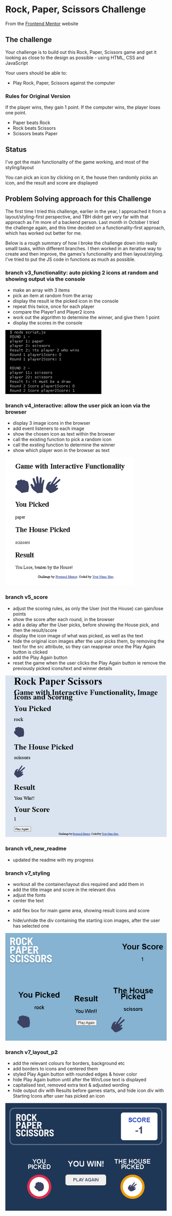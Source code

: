 # Rock, Paper, Scissors Challenge

From the [Frontend Mentor](https://www.frontendmentor.io) website

## The challenge

Your challenge is to build out this Rock, Paper, Scissors game and get it looking as close to the design as possible - using HTML, CSS and JavaScript

Your users should be able to:
- Play Rock, Paper, Scissors against the computer

### Rules for Original Version

If the player wins, they gain 1 point. If the computer wins, the player loses one point.

- Paper beats Rock
- Rock beats Scissors
- Scissors beats Paper

## Status
I've got the main functionality of the game working, and most of the styling/layout

You can pick an icon by clicking on it, the house then randomly picks an icon, and the result and score are displayed

## Problem Solving approach for this Challenge
The first time I tried this challenge, earlier in the year, I approached it from a layout/styling-first perspective, and TBH didnt get very far with that approach as I'm more of a backend person. Last month in October I tried the challenge again, and this time decided on a functionality-first approach, which has worked out better for me. 

Below is a rough summary of how I broke the challenge down into really smalll tasks, within different branches. I then worked in an iterative way to create and then improve, the games's functionality and then layout/styling. I've tried to put the JS code in functions as much as possible.

### branch v3_functionality: auto picking 2 icons at random and showing output via the console
- make an array with 3 items
- pick an item at random from the array
- display the result ie the picked icon in the console
- repeat this twice, once for each player
- compare the Player1 and Player2 icons
- work out the algorithm to determine the winner, and give them 1 point
- display the scores in the console

![Image of Game from Branch v3](/screenshots/rock_v3.png)

### branch v4_interactive: allow the user pick an icon via the browser
- display 3 image icons in the browser
- add event listeners to each image
- show the chosen icon as text within the browser
- call the existing function to pick a random icon
- call the exsting function to determine the winner
- show which player won in the browser as text

![Image of Game from Branch v4](/screenshots/rock_v4.png)

### branch v5_score
- adjust the scoring rules, as only the User (not the House) can gain/lose points 
- show the score after each round, in the browser
- add a delay after the User picks, before showing the House pick, and then the result/score
- display the icon image of what was picked, as well as the text
- hide the original icon images after the user picks them, by removing the text for the src attribute, so they can reapprear once the Play Again button is clicked
- add the Play Again button
- reset the game when the user clicks the Play Again button ie remove the previously picked icons/text and winner details

![Image of Game from Branch v5](/screenshots/rock_v5.png)

### branch v6_new_readme
- updated the readme with my progress

### branch v7_styling
- workout all the container/layout divs required and add them in
- add the title image and score in the relevant divs
- adjust the fonts
- center the text
<!-- - add the relevant colours for borders, background etc  --> <!--  is this actually in v7 or not? or is the screenshot old/wrong? when did i add the title -->
- add flex box for main game area, showing result icons and score
<!-- - add borders to icons and center them / add bordrer around title?  -->
- hide/unhide the div containing the starting icon images, after the user has selected one
<!-- - rest the game when the user clicks the Play Again button? IS this in v5 or v7? -->

![Image of Game from Branch v7](/screenshots/rock_v7.png)

### branch v7_layout_p2
- add the relevant colours for borders, background etc 
- add borders to icons and centered them
- styled Play Again button with rounded edges & hover color 
- hide Play Again button until after the Win/Lose text is displayed
- capitalised text, removed extra text & adjusted wording
- hide output div with Results before games starts, and hide icon div with Starting Icons after user has picked an icon

![Image of Game from Branch v7 part 2](/screenshots/rock_v7p2.png)